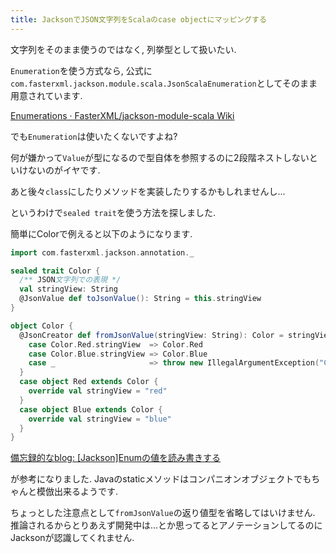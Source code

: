 ```yaml
---
title: JacksonでJSON文字列をScalaのcase objectにマッピングする
---
```


文字列をそのまま使うのではなく,
列挙型として扱いたい.

`Enumeration`を使う方式なら,
公式に`com.fasterxml.jackson.module.scala.JsonScalaEnumeration`としてそのまま用意されています.

[Enumerations · FasterXML/jackson-module-scala Wiki](https://github.com/FasterXML/jackson-module-scala/wiki/Enumerations)

でも`Enumeration`は使いたくないですよね?

何が嫌かって`Value`が型になるので型自体を参照するのに2段階ネストしないといけないのがイヤです.

あと後々`class`にしたりメソッドを実装したりするかもしれませんし…

というわけで`sealed trait`を使う方法を探しました.

簡単にColorで例えると以下のようになります.

~~~scala
import com.fasterxml.jackson.annotation._

sealed trait Color {
  /** JSON文字列での表現 */
  val stringView: String
  @JsonValue def toJsonValue(): String = this.stringView
}

object Color {
  @JsonCreator def fromJsonValue(stringView: String): Color = stringView match {
    case Color.Red.stringView  => Color.Red
    case Color.Blue.stringView => Color.Blue
    case _                     => throw new IllegalArgumentException("Color: unsupport")
  }
  case object Red extends Color {
    override val stringView = "red"
  }
  case object Blue extends Color {
    override val stringView = "blue"
  }
}
~~~

[備忘録的なblog: [Jackson]Enumの値を読み書きする](http://se-bikou.blogspot.com/2016/10/jacksonenum.html)

が参考になりました.
Javaのstaticメソッドはコンパニオンオブジェクトでもちゃんと模倣出来るようです.

ちょっとした注意点として`fromJsonValue`の返り値型を省略してはいけません.
推論されるからとりあえず開発中は…とか思ってるとアノテーションしてるのにJacksonが認識してくれません.
